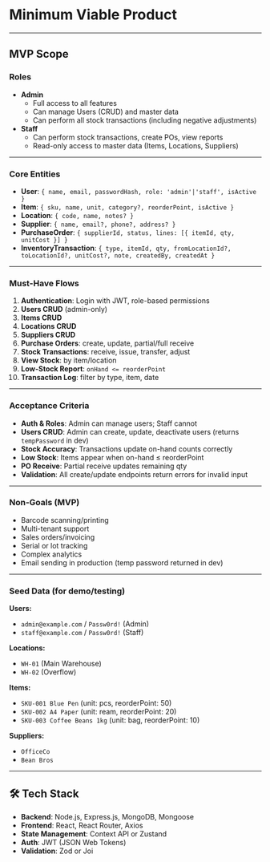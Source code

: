 # Minimum Viable Product

---

## MVP Scope

### Roles
- **Admin**  
  - Full access to all features  
  - Can manage Users (CRUD) and master data  
  - Can perform all stock transactions (including negative adjustments)
- **Staff**  
  - Can perform stock transactions, create POs, view reports  
  - Read-only access to master data (Items, Locations, Suppliers)

---

### Core Entities
- **User**: `{ name, email, passwordHash, role: 'admin'|'staff', isActive }`
- **Item**: `{ sku, name, unit, category?, reorderPoint, isActive }`
- **Location**: `{ code, name, notes? }`
- **Supplier**: `{ name, email?, phone?, address? }`
- **PurchaseOrder**: `{ supplierId, status, lines: [{ itemId, qty, unitCost }] }`
- **InventoryTransaction**: `{ type, itemId, qty, fromLocationId?, toLocationId?, unitCost?, note, createdBy, createdAt }`

---

### Must-Have Flows
1. **Authentication**: Login with JWT, role-based permissions
2. **Users CRUD** (admin-only)
3. **Items CRUD**
4. **Locations CRUD**
5. **Suppliers CRUD**
6. **Purchase Orders**: create, update, partial/full receive
7. **Stock Transactions**: receive, issue, transfer, adjust
8. **View Stock**: by item/location
9. **Low-Stock Report**: `onHand <= reorderPoint`
10. **Transaction Log**: filter by type, item, date

---

### Acceptance Criteria
- **Auth & Roles**: Admin can manage users; Staff cannot  
- **Users CRUD**: Admin can create, update, deactivate users (returns `tempPassword` in dev)  
- **Stock Accuracy**: Transactions update on-hand counts correctly  
- **Low Stock**: Items appear when on-hand ≤ reorderPoint  
- **PO Receive**: Partial receive updates remaining qty  
- **Validation**: All create/update endpoints return errors for invalid input

---

### Non-Goals (MVP)
- Barcode scanning/printing  
- Multi-tenant support  
- Sales orders/invoicing  
- Serial or lot tracking  
- Complex analytics  
- Email sending in production (temp password returned in dev)

---

### Seed Data (for demo/testing)
**Users:**
- `admin@example.com` / `Passw0rd!` (Admin)
- `staff@example.com` / `Passw0rd!` (Staff)

**Locations:**
- `WH-01` (Main Warehouse)
- `WH-02` (Overflow)

**Items:**
- `SKU-001 Blue Pen` (unit: pcs, reorderPoint: 50)  
- `SKU-002 A4 Paper` (unit: ream, reorderPoint: 20)  
- `SKU-003 Coffee Beans 1kg` (unit: bag, reorderPoint: 10)  

**Suppliers:**
- `OfficeCo`
- `Bean Bros`

---

## 🛠 Tech Stack
- **Backend**: Node.js, Express.js, MongoDB, Mongoose
- **Frontend**: React, React Router, Axios
- **State Management**: Context API or Zustand
- **Auth**: JWT (JSON Web Tokens)
- **Validation**: Zod or Joi

